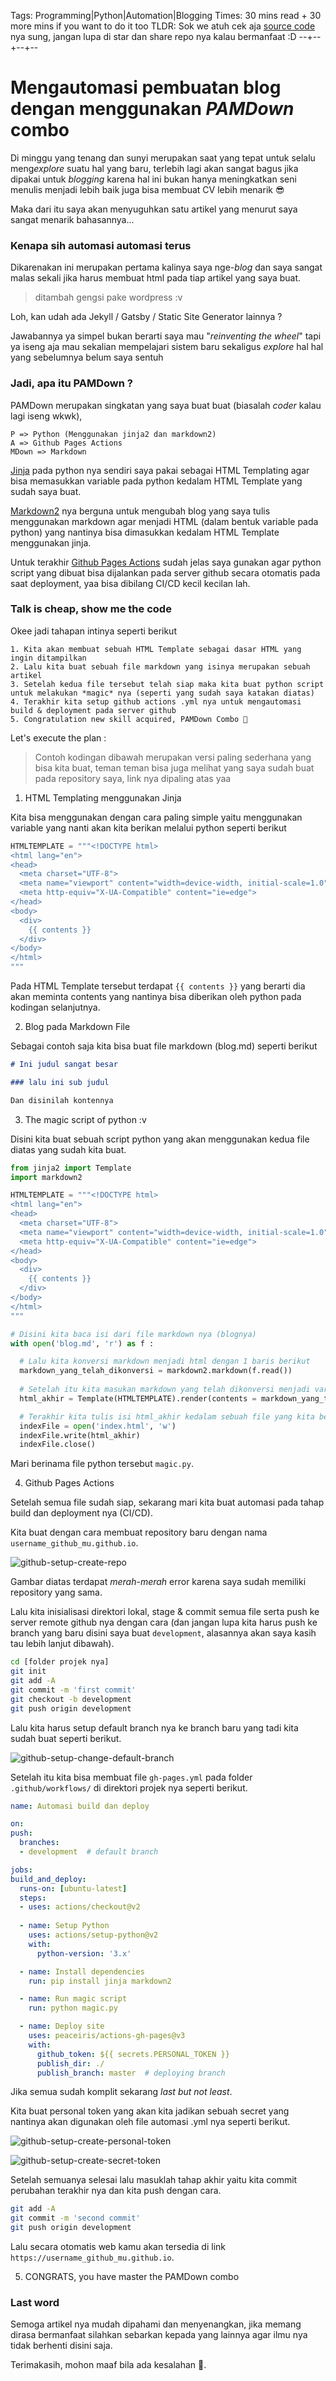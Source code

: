 Tags: Programming|Python|Automation|Blogging
Times: 30 mins read + 30 more mins if you want to do it too
TLDR: Sok we atuh cek aja [source code](https://github.com/fakhrip/fakhrip.github.io/tree/development) nya sung, jangan lupa di star dan share repo nya kalau bermanfaat :D
--+--+--+--
# Mengautomasi pembuatan blog dengan menggunakan *PAMDown* combo

Di minggu yang tenang dan sunyi merupakan saat yang tepat untuk selalu meng*explore* suatu hal yang baru, terlebih lagi akan sangat bagus jika dipakai untuk *blogging* karena hal ini bukan hanya meningkatkan seni menulis menjadi lebih baik juga bisa membuat CV lebih menarik 😎

Maka dari itu saya akan menyuguhkan satu artikel yang menurut saya sangat menarik bahasannya...

### Kenapa sih automasi automasi terus

Dikarenakan ini merupakan pertama kalinya saya nge-*blog* dan saya sangat malas sekali jika harus membuat html pada tiap artikel yang saya buat.

> ditambah gengsi pake wordpress :v

Loh, kan udah ada Jekyll / Gatsby / Static Site Generator lainnya ?

Jawabannya ya simpel bukan berarti saya mau "*reinventing the wheel*" tapi ya iseng aja mau sekalian mempelajari sistem baru sekaligus *explore* hal hal yang sebelumnya belum saya sentuh

### Jadi, apa itu PAMDown ?

PAMDown merupakan singkatan yang saya buat buat (biasalah *coder* kalau lagi iseng wkwk),

```text
P => Python (Menggunakan jinja2 dan markdown2)
A => Github Pages Actions
MDown => Markdown
```

[Jinja](https://jinja.palletsprojects.com/en/2.11.x/) pada python nya sendiri saya pakai sebagai HTML Templating agar bisa memasukkan variable pada python kedalam HTML Template yang sudah saya buat.

[Markdown2](https://github.com/trentm/python-markdown2) nya berguna untuk mengubah blog yang saya tulis menggunakan markdown agar menjadi HTML (dalam bentuk variable pada python) yang nantinya bisa dimasukkan kedalam HTML Template menggunakan jinja.

Untuk terakhir [Github Pages Actions](https://github.com/marketplace/actions/github-pages-action) sudah jelas saya gunakan agar python script yang dibuat bisa dijalankan pada server github secara otomatis pada saat deployment, yaa bisa dibilang CI/CD kecil kecilan lah.

### Talk is cheap, show me the code

Okee jadi tahapan intinya seperti berikut

```text
1. Kita akan membuat sebuah HTML Template sebagai dasar HTML yang ingin ditampilkan
2. Lalu kita buat sebuah file markdown yang isinya merupakan sebuah artikel
3. Setelah kedua file tersebut telah siap maka kita buat python script untuk melakukan *magic* nya (seperti yang sudah saya katakan diatas)
4. Terakhir kita setup github actions .yml nya untuk mengautomasi build & deployment pada server github
5. Congratulation new skill acquired, PAMDown Combo 🤣
```

Let's execute the plan :

> Contoh kodingan dibawah merupakan versi paling sederhana yang bisa kita buat, teman teman bisa juga melihat yang saya sudah buat pada repository saya, link nya dipaling atas yaa

1. HTML Templating menggunakan Jinja

  Kita bisa menggunakan dengan cara paling simple yaitu menggunakan variable yang nanti akan kita berikan melalui python seperti berikut

  ```python
  HTMLTEMPLATE = """<!DOCTYPE html>
  <html lang="en">
  <head>
    <meta charset="UTF-8">
    <meta name="viewport" content="width=device-width, initial-scale=1.0">
    <meta http-equiv="X-UA-Compatible" content="ie=edge">
  </head>
  <body>
    <div>
      {{ contents }}
    </div>
  </body>
  </html>
  """
  ```

  Pada HTML Template tersebut terdapat `{{ contents }}` yang berarti dia akan meminta contents yang nantinya bisa diberikan oleh python pada kodingan selanjutnya.

2. Blog pada Markdown File

  Sebagai contoh saja kita bisa buat file markdown (blog.md) seperti berikut

  ```md
  # Ini judul sangat besar

  ### lalu ini sub judul

  Dan disinilah kontennya
  ```

3. The magic script of python :v

  Disini kita buat sebuah script python yang akan menggunakan kedua file diatas yang sudah kita buat.

  ```python
  from jinja2 import Template
  import markdown2

  HTMLTEMPLATE = """<!DOCTYPE html>
  <html lang="en">
  <head>
    <meta charset="UTF-8">
    <meta name="viewport" content="width=device-width, initial-scale=1.0">
    <meta http-equiv="X-UA-Compatible" content="ie=edge">
  </head>
  <body>
    <div>
      {{ contents }}
    </div>
  </body>
  </html>
  """

  # Disini kita baca isi dari file markdown nya (blognya)
  with open('blog.md', 'r') as f :

    # Lalu kita konversi markdown menjadi html dengan 1 baris berikut
    markdown_yang_telah_dikonversi = markdown2.markdown(f.read())
    
    # Setelah itu kita masukan markdown yang telah dikonversi menjadi variable `contents` yang akan dimasukkan kedalam HTMLTEMPLATE yang sudah kita buat
    html_akhir = Template(HTMLTEMPLATE).render(contents = markdown_yang_telah_dikonversi)

    # Terakhir kita tulis isi html_akhir kedalam sebuah file yang kita beri nama index.html sebagai html utama dari website kita
    indexFile = open('index.html', 'w')
    indexFile.write(html_akhir)
    indexFile.close()
  ```

  Mari berinama file python tersebut `magic.py`.

4. Github Pages Actions

  Setelah semua file sudah siap, sekarang mari kita buat automasi pada tahap build dan deployment nya (CI/CD).

  Kita buat dengan cara membuat repository baru dengan nama `username_github_mu.github.io`.

  ![github-setup-create-repo](../pictures/site1/github1.png)

  Gambar diatas terdapat *merah-merah* error karena saya sudah memiliki repository yang sama.

  Lalu kita inisialisasi direktori lokal, stage & commit semua file serta push ke server remote github nya dengan cara (dan jangan lupa kita harus push ke branch yang baru disini saya buat `development`, alasannya akan saya kasih tau lebih lanjut dibawah).

  ```bash
  cd [folder projek nya]
  git init
  git add -A
  git commit -m 'first commit'
  git checkout -b development
  git push origin development
  ```

  Lalu kita harus setup default branch nya ke branch baru yang tadi kita sudah buat seperti berikut.

  ![github-setup-change-default-branch](../pictures/site1/github2.png)

  Setelah itu kita bisa membuat file `gh-pages.yml` pada folder `.github/workflows/` di direktori projek nya seperti berikut.

  ```yaml
  name: Automasi build dan deploy

  on:
  push:
    branches:
    - development  # default branch

  jobs:
  build_and_deploy:
    runs-on: [ubuntu-latest]
    steps:
    - uses: actions/checkout@v2
      
    - name: Setup Python
      uses: actions/setup-python@v2
      with:
        python-version: '3.x'  

    - name: Install dependencies
      run: pip install jinja markdown2

    - name: Run magic script
      run: python magic.py

    - name: Deploy site
      uses: peaceiris/actions-gh-pages@v3
      with:
        github_token: ${{ secrets.PERSONAL_TOKEN }}
        publish_dir: ./
        publish_branch: master  # deploying branch
  ```

  Jika semua sudah komplit sekarang *last but not least*.

  Kita buat personal token yang akan kita jadikan sebuah secret yang nantinya akan digunakan oleh file automasi .yml nya seperti berikut.

  ![github-setup-create-personal-token](../pictures/site1/github3.png)

  ![github-setup-create-secret-token](../pictures/site1/github4.png)

  Setelah semuanya selesai lalu masuklah tahap akhir yaitu kita commit perubahan terakhir nya dan kita push dengan cara.

  ```bash
  git add -A
  git commit -m 'second commit'
  git push origin development
  ```

  Lalu secara otomatis web kamu akan tersedia di link `https://username_github_mu.github.io`.

5. CONGRATS, you have master the PAMDown combo

### Last word

Semoga artikel nya mudah dipahami dan menyenangkan, jika memang dirasa bermanfaat silahkan sebarkan kepada yang lainnya agar ilmu nya tidak berhenti disini saja.

Terimakasih, mohon maaf bila ada kesalahan 🙏.